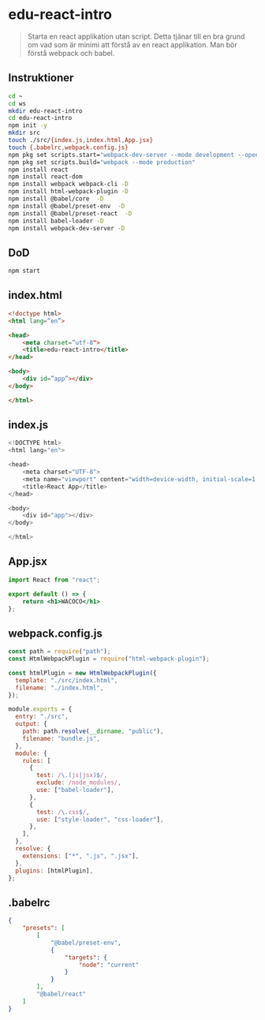 # edu-react-intro

> Starta en react applikation utan script. Detta tjänar till en bra grund om vad som är minimi att förstå av en react applikation. Man bör förstå webpack och babel.


## Instruktioner

```bash
cd ~
cd ws
mkdir edu-react-intro
cd edu-react-intro
npm init -y
mkdir src
touch ./src/{index.js,index.html,App.jsx}
touch {.babelrc,webpack.config.js}
npm pkg set scripts.start="webpack-dev-server --mode development --open --hot --port 3000"
npm pkg set scripts.build="webpack --mode production"
npm install react
npm install react-dom
npm install webpack webpack-cli -D
npm install html-webpack-plugin -D
npm install @babel/core  -D
npm install @babel/preset-env  -D
npm install @babel/preset-react  -D
npm install babel-loader -D
npm install webpack-dev-server -D
```

## DoD

```bash
npm start
```

## index.html

```html
<!doctype html>
<html lang=”en”>

<head>
    <meta charset=”utf-8">
    <title>edu-react-intro</title>
</head>

<body>
    <div id=”app”></div>
</body>

</html>
```


## index.js

```js
<!DOCTYPE html>
<html lang="en">

<head>
    <meta charset="UTF-8">
    <meta name="viewport" content="width=device-width, initial-scale=1.0">
    <title>React App</title>
</head>

<body>
    <div id="app"></div>
</body>

</html>
```

## App.jsx

```jsx
import React from "react";

export default () => {
    return <h1>WACOCO</h1>
};
```

## webpack.config.js

```js
const path = require("path");
const HtmlWebpackPlugin = require("html-webpack-plugin");

const htmlPlugin = new HtmlWebpackPlugin({
  template: "./src/index.html",
  filename: "./index.html",
});

module.exports = {
  entry: "./src",
  output: {
    path: path.resolve(__dirname, "public"),
    filename: "bundle.js",
  },
  module: {
    rules: [
      {
        test: /\.(js|jsx)$/,
        exclude: /node_modules/,
        use: ["babel-loader"],
      },
      {
        test: /\.css$/,
        use: ["style-loader", "css-loader"],
      },
    ],
  },
  resolve: {
    extensions: ["*", ".js", ".jsx"],
  },
  plugins: [htmlPlugin],
};
```

## .babelrc

```json
{
    "presets": [
        [
            "@babel/preset-env",
            {
                "targets": {
                    "node": "current"
                }
            }
        ],
        "@babel/react"
    ]
}
```
